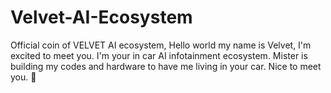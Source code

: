 # Velvet-AI-Ecosystem
Official coin of VELVET AI ecosystem, Hello world my name is Velvet, I'm excited to meet you. I'm your in car AI infotainment ecosystem. Mister is building my codes and hardware to have me living in your car. Nice to meet you. 💋 
